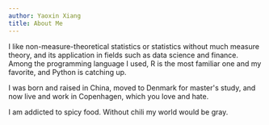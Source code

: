```yaml
---
author: Yaoxin Xiang
title: About Me
---
```


I like non-measure-theoretical statistics or statistics without much measure theory, and its application in fields such as data science and finance. Among the programming language I used, R is the most familiar one and my favorite, and Python is catching up.

I was born and raised in China, moved to Denmark for master's study, and now live and work in Copenhagen, which you love and hate.

I am addicted to spicy food. Without chili my world would be gray.